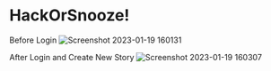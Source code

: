 # HackOrSnooze!
Before Login
  ![Screenshot 2023-01-19 160131](https://user-images.githubusercontent.com/115095732/213603856-cf1e603f-6bd2-4427-b79d-c79b515c3d6e.png)
  
After Login and Create New Story
  ![Screenshot 2023-01-19 160307](https://user-images.githubusercontent.com/115095732/213604030-e9707d6b-cdf2-4e3c-ab76-3a83ae5b7eed.png)

  
